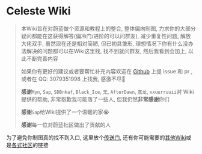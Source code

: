 # Celeste Wiki

> 本Wiki旨在对蔚蓝做个资源和教程上的整合, 整体偏向制图, 力求你的大部分疑问都能在这获得解答(偏冷门/进阶的可以问群友), 减少重复性问题, 解放大佬双手, 虽然现在还是相对简陋, 但已初具雏形, 理想情况下你有什么没办法解决的问题都可以在Wiki这里找, 找不到就问群友, 然后我看到会加上, 以此不断完善内容
> 
> 如果你有更好的建议或者要帮忙补充内容欢迎在 [Github](https://github.com/LuckyBoy-7/CelesteWikiModule) 上提 issue 和 pr , 或者在 QQ: 3079351998 上找我, 感激不尽🥰
> 
> **感谢**`Myn`, `Sap`, `SDBnkaf`, `Black_Ice`, `无`, `AfterDawn`, `底龙`, `xxuurruuii`对 Wiki 提供的帮助,  非常抱歉我可能落了一些人, 但我仍然**非常感谢**你们
> 
> **感谢**`Sap`给Wiki提供了一个温暖的家😭
> 
> **感谢**每一位对蔚蓝社区做出了贡献的人

为了避免你制图真的找不到入口, 这里放个[传送门](mappings/overall.md), 还有你可能需要的[其他Wiki](general/wiki.md)或是[各式社区](general/community.md)的链接



